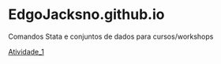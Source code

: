 # EdgoJacksno.github.io
Comandos Stata e conjuntos de dados para cursos/workshops

<a href="[URL_do_arquivo](https://docs.google.com/uc?export=download&id=1fJAS3aQFBn6TeDH9G6XZwun0_5OT4ONp)https://docs.google.com/uc?export=download&id=1fJAS3aQFBn6TeDH9G6XZwun0_5OT4ONp" download>Atividade_1</a>
